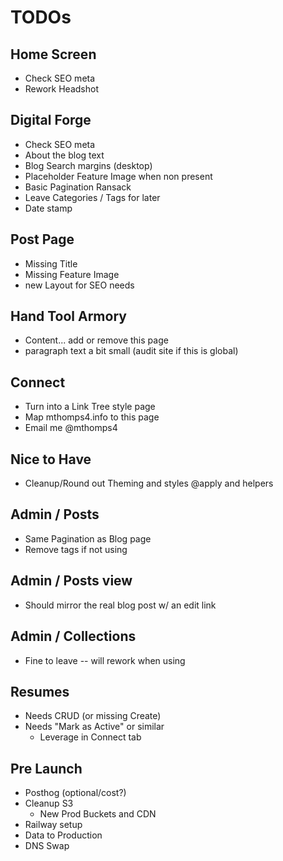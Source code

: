 # TODOs

## Home Screen

- Check SEO meta
- Rework Headshot

## Digital Forge

- Check SEO meta
- About the blog text
- Blog Search margins (desktop)
- Placeholder Feature Image when non present
- Basic Pagination Ransack
- Leave Categories / Tags for later
- Date stamp

## Post Page

- Missing Title
- Missing Feature Image
- new Layout for SEO needs

## Hand Tool Armory

- Content... add or remove this page
- paragraph text a bit small (audit site if this is global)

## Connect

- Turn into a Link Tree style page
- Map mthomps4.info to this page
- Email me @mthomps4

## Nice to Have

- Cleanup/Round out Theming and styles @apply and helpers

## Admin / Posts

- Same Pagination as Blog page
- Remove tags if not using

## Admin / Posts view

- Should mirror the real blog post w/ an edit link

## Admin / Collections

- Fine to leave -- will rework when using

## Resumes

- Needs CRUD (or missing Create)
- Needs "Mark as Active" or similar
  - Leverage in Connect tab

## Pre Launch

- Posthog (optional/cost?)
- Cleanup S3
  - New Prod Buckets and CDN
- Railway setup
- Data to Production
- DNS Swap
